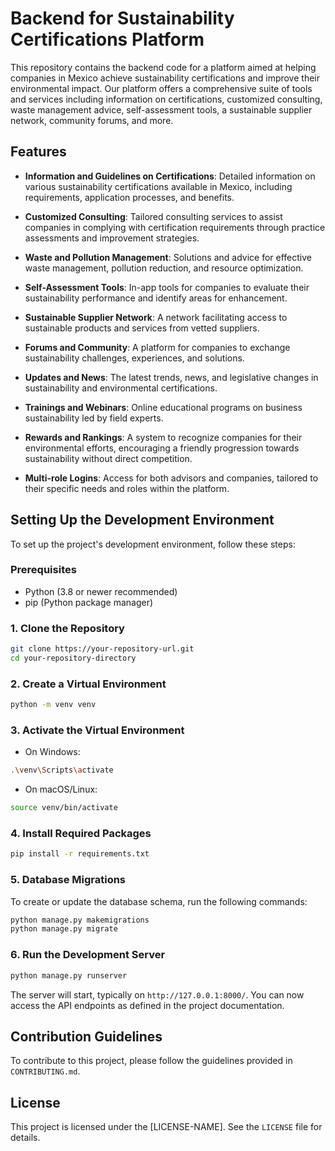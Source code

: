 # Backend for Sustainability Certifications Platform

This repository contains the backend code for a platform aimed at helping companies in Mexico achieve sustainability certifications and improve their environmental impact. Our platform offers a comprehensive suite of tools and services including information on certifications, customized consulting, waste management advice, self-assessment tools, a sustainable supplier network, community forums, and more.

## Features

- **Information and Guidelines on Certifications**: Detailed information on various sustainability certifications available in Mexico, including requirements, application processes, and benefits.

- **Customized Consulting**: Tailored consulting services to assist companies in complying with certification requirements through practice assessments and improvement strategies.

- **Waste and Pollution Management**: Solutions and advice for effective waste management, pollution reduction, and resource optimization.

- **Self-Assessment Tools**: In-app tools for companies to evaluate their sustainability performance and identify areas for enhancement.

- **Sustainable Supplier Network**: A network facilitating access to sustainable products and services from vetted suppliers.

- **Forums and Community**: A platform for companies to exchange sustainability challenges, experiences, and solutions.

- **Updates and News**: The latest trends, news, and legislative changes in sustainability and environmental certifications.

- **Trainings and Webinars**: Online educational programs on business sustainability led by field experts.

- **Rewards and Rankings**: A system to recognize companies for their environmental efforts, encouraging a friendly progression towards sustainability without direct competition.

- **Multi-role Logins**: Access for both advisors and companies, tailored to their specific needs and roles within the platform.

## Setting Up the Development Environment

To set up the project's development environment, follow these steps:

### Prerequisites

- Python (3.8 or newer recommended)
- pip (Python package manager)

### 1. Clone the Repository

```bash
git clone https://your-repository-url.git
cd your-repository-directory
```

### 2. Create a Virtual Environment

```bash
python -m venv venv
```

### 3. Activate the Virtual Environment

- On Windows:

```bash
.\venv\Scripts\activate
```

- On macOS/Linux:

```bash
source venv/bin/activate
```

### 4. Install Required Packages

```bash
pip install -r requirements.txt
```

### 5. Database Migrations

To create or update the database schema, run the following commands:

```bash
python manage.py makemigrations
python manage.py migrate
```

### 6. Run the Development Server

```bash
python manage.py runserver
```

The server will start, typically on `http://127.0.0.1:8000/`. You can now access the API endpoints as defined in the project documentation.

## Contribution Guidelines

To contribute to this project, please follow the guidelines provided in `CONTRIBUTING.md`.

## License

This project is licensed under the [LICENSE-NAME]. See the `LICENSE` file for details.
